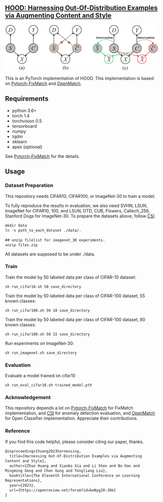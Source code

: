 ## [HOOD: Harnessing Out-Of-Distribution Examples via Augmenting Content and Style](https://openreview.net/pdf?id=boNyg20-JDm)

![HOOD Overview](images/scm.png)


This is an PyTorch implementation of HOOD.
This implementation is based on [Pytorch-FixMatch](https://github.com/kekmodel/FixMatch-pytorch) and [OpenMatch](https://github.com/VisionLearningGroup/OP_Match).


## Requirements
- python 3.6+
- torch 1.4
- torchvision 0.5
- tensorboard
- numpy
- tqdm
- sklearn
- apex (optional)

See [Pytorch-FixMatch](https://github.com/kekmodel/FixMatch-pytorch) for the details.

## Usage

### Dataset Preparation
This repository needs CIFAR10, CIFAR100, or ImageNet-30 to train a model.

To fully reproduce the results in evaluation, we also need SVHN, LSUN, ImageNet
for CIFAR10, 100, and LSUN, DTD, CUB, Flowers, Caltech_256, Stanford Dogs for ImageNet-30.
To prepare the datasets above, follow [CSI](https://github.com/alinlab/CSI).


```
mkdir data
ln -s path_to_each_dataset ./data/.

## unzip filelist for imagenet_30 experiments.
unzip files.zip
```

All datasets are supposed to be under ./data.

### Train
Train the model by 50 labeled data per class of CIFAR-10 dataset:

```
sh run_cifar10.sh 50 save_directory
```

Train the model by 50 labeled data per class of CIFAR-100 dataset, 55 known classes:

```
sh run_cifar100.sh 50 10 save_directory
```


Train the model by 50 labeled data per class of CIFAR-100 dataset, 80 known classes:

```
sh run_cifar100.sh 50 15 save_directory
```


Run experiments on ImageNet-30:

```
sh run_imagenet.sh save_directory
```


### Evaluation
Evaluate a model trained on cifar10

```
sh run_eval_cifar10.sh trained_model.pth
```


### Acknowledgement
This repository depends a lot on [Pytorch-FixMatch](https://github.com/kekmodel/FixMatch-pytorch) for FixMatch implementation, and [CSI](https://github.com/alinlab/CSI) for anomaly detection evaluation, and [OpenMatch](https://github.com/VisionLearningGroup/OP_Match) for Open Classifier implementation. 
 Appreciate their contributions.

### Reference
If you find this code helpful, please consider citing our paper, thanks.

```
@inproceedings{huang2023harnessing,
  title={Harnessing Out-Of-Distribution Examples via Augmenting Content and Style},
  author={Zhuo Huang and Xiaobo Xia and Li Shen and Bo Han and Mingming Gong and Chen Gong and Tongliang Liu},
  booktitle={The Eleventh International Conference on Learning Representations},
  year={2023},
  url={https://openreview.net/forum?id=boNyg20-JDm}
}
```

